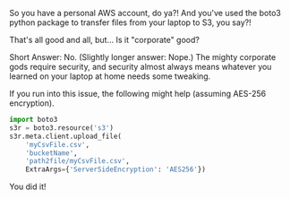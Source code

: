 So you have a personal AWS account, do ya?! And you've used the boto3 python package to transfer files 
from your laptop to S3, you say?!

That's all good and all, but... Is it "corporate" good?

Short Answer: No.  (Slightly longer answer: Nope.) The mighty corporate gods require security, 
and security almost always means whatever you learned on your laptop at home needs some tweaking.

If you run into this issue, the following might help (assuming AES-256 encryption).

```python
import boto3
s3r = boto3.resource('s3')
s3r.meta.client.upload_file(
    'myCsvFile.csv', 
    'bucketName', 
    'path2file/myCsvFile.csv',
    ExtraArgs={'ServerSideEncryption': 'AES256'})
```

You did it!

